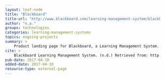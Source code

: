 ```yaml
---
layout: leaf-node
title: "Blackboard"
title-url: "http://www.blackboard.com/learning-management-system/blackboard-learn.aspx"
author: "n.a."
groups: technologies
categories: learning-management-systems
topics: ongoing-projects
summary: >
    Product landing page for Blackboard, a Learning Management System.
cite: >
    Blackboard Learning Management System. (n.d.) Retrieved from: http://www.blackboard.com/learning-management-system/blackboard-learn.aspx. April 10, 2017.
pub-date: 2017-04-10
added-date: 2017-04-10
resource-type: external-page
---
```

